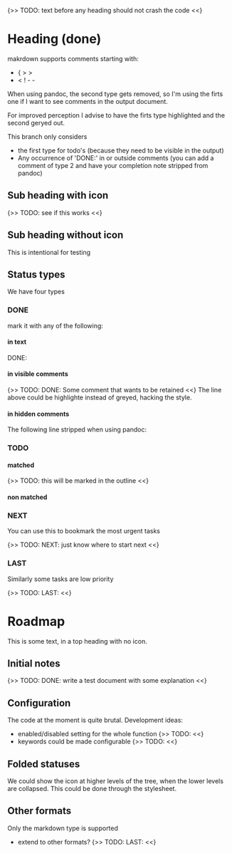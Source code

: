 {>> TODO: text before any heading should not crash the code <<}

# Heading (done)

makrdown supports comments starting with:
- { > >
- < ! - -

When using pandoc, the second type gets removed, so I'm using the firts one if I want to see comments in the output document.

For improved perception I advise to have the firts type highlighted and the second geryed out.

This branch only considers
- the first type for todo's (because they need to be visible in the output)
- Any occurrence of 'DONE:' in or outside comments (you can add a comment of type 2 and have your completion note stripped from pandoc)

## Sub heading with icon
{>> TODO: see if this works <<}

## Sub heading without icon

This is intentional for testing

## Status types

We have four types

### DONE

mark it with any of the following:

#### in text

DONE:

#### in visible comments

{>> TODO: DONE: Some comment that wants to be retained <<}
The line above could be highlighte instead of greyed, hacking the style.

#### in hidden comments

The following line stripped when using pandoc:
<!-- DONE: all 'done' cases covered -->

### TODO

#### matched
{>> TODO: this will be marked in the outline  <<}

#### non matched

<!-- TODO: this will not be hightligted, just for yourself -->

### NEXT

You can use this to bookmark the most urgent tasks

{>> TODO: NEXT: just know where to start next <<}

### LAST

Similarly some tasks are low priority

{>> TODO: LAST:  <<}

# Roadmap

This is some text, in a top heading with no icon.

## Initial notes

{>> TODO: DONE: write a test document with some explanation <<}

## Configuration
The code at the moment is quite brutal. Development ideas:

- enabled/disabled setting for the whole function {>> TODO: <<}
- keywords could be made configurable {>> TODO: <<}

## Folded statuses

We could show the icon at higher levels of the tree, when the lower levels are collapsed.
This could be done through the stylesheet.

## Other formats
Only the markdown type is supported

- extend to other formats? {>> TODO: LAST: <<}
